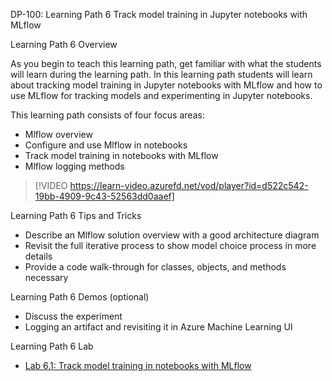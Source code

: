 


DP-100: Learning Path 6 Track model training in Jupyter notebooks with MLflow

Learning Path 6 Overview

As you begin to teach this learning path, get familiar with what the students will learn during the learning path. In this learning path students will learn about tracking model training in Jupyter notebooks with MLflow and how to use MLflow for tracking models and experimenting in Jupyter notebooks.

This learning path consists of four focus areas:

- Mlflow overview
- Configure and use Mlflow in notebooks
- Track model training in notebooks with MLflow 
- Mlflow logging methods

> [!VIDEO https://learn-video.azurefd.net/vod/player?id=d522c542-19bb-4909-9c43-52563dd0aaef]

Learning Path 6 Tips and Tricks

- Describe an Mlflow solution overview with a good architecture diagram
- Revisit the full iterative process to show model choice process in more details
- Provide a code walk-through for classes, objects, and methods necessary

Learning Path 6 Demos (optional)

- Discuss the experiment 
- Logging an artifact and revisiting it in Azure Machine Learning UI

Learning Path 6 Lab

- [Lab 6.1: Track model training in notebooks with MLflow](https://microsoftlearning.github.io/mslearn-azure-ml/Instructions/07-Notebooks-mlflow-tracking.html)